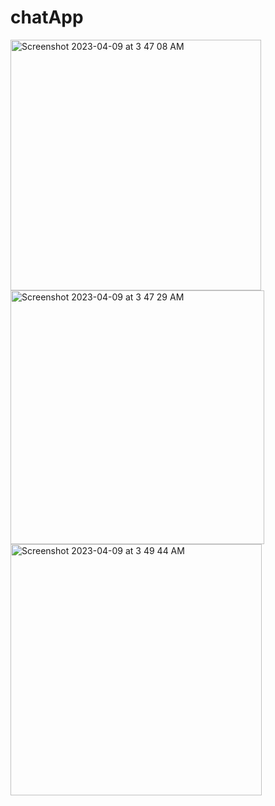 # chatApp

<img width="401" alt="Screenshot 2023-04-09 at 3 47 08 AM" src="https://user-images.githubusercontent.com/59019087/230766423-eadf21e4-442b-4506-a4f5-4e6703562c4f.png">

<img width="406" alt="Screenshot 2023-04-09 at 3 47 29 AM" src="https://user-images.githubusercontent.com/59019087/230766426-0fd48caf-7898-4762-9d30-f6826f3120c4.png">

<img width="402" alt="Screenshot 2023-04-09 at 3 49 44 AM" src="https://user-images.githubusercontent.com/59019087/230766432-a5fee514-5bca-475c-9081-47a9391483f6.png">
